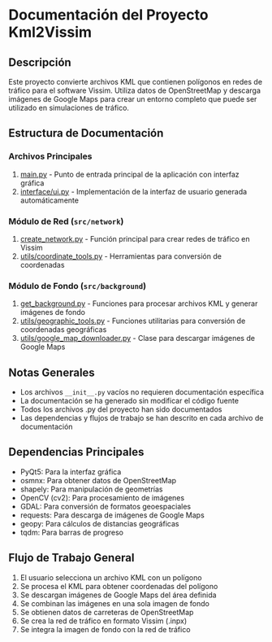 # Documentación del Proyecto Kml2Vissim

## Descripción
Este proyecto convierte archivos KML que contienen polígonos en redes de tráfico para el software Vissim. Utiliza datos de OpenStreetMap y descarga imágenes de Google Maps para crear un entorno completo que puede ser utilizado en simulaciones de tráfico.

## Estructura de Documentación

### Archivos Principales

1. [main.py](main.md) - Punto de entrada principal de la aplicación con interfaz gráfica
2. [interface/ui.py](interface_ui.md) - Implementación de la interfaz de usuario generada automáticamente

### Módulo de Red (`src/network`)

1. [create_network.py](src_network_create_network.md) - Función principal para crear redes de tráfico en Vissim
2. [utils/coordinate_tools.py](src_network_utils_coordinate_tools.md) - Herramientas para conversión de coordenadas

### Módulo de Fondo (`src/background`)

1. [get_background.py](src_background_get_background.md) - Funciones para procesar archivos KML y generar imágenes de fondo
2. [utils/geographic_tools.py](src_background_utils_geographic_tools.md) - Funciones utilitarias para conversión de coordenadas geográficas
3. [utils/google_map_downloader.py](src_background_utils_google_map_downloader.md) - Clase para descargar imágenes de Google Maps

## Notas Generales

- Los archivos `__init__.py` vacíos no requieren documentación específica
- La documentación se ha generado sin modificar el código fuente
- Todos los archivos .py del proyecto han sido documentados
- Las dependencias y flujos de trabajo se han descrito en cada archivo de documentación

## Dependencias Principales

- PyQt5: Para la interfaz gráfica
- osmnx: Para obtener datos de OpenStreetMap
- shapely: Para manipulación de geometrías
- OpenCV (cv2): Para procesamiento de imágenes
- GDAL: Para conversión de formatos geoespaciales
- requests: Para descarga de imágenes de Google Maps
- geopy: Para cálculos de distancias geográficas
- tqdm: Para barras de progreso

## Flujo de Trabajo General

1. El usuario selecciona un archivo KML con un polígono
2. Se procesa el KML para obtener coordenadas del polígono
3. Se descargan imágenes de Google Maps del área definida
4. Se combinan las imágenes en una sola imagen de fondo
5. Se obtienen datos de carreteras de OpenStreetMap
6. Se crea la red de tráfico en formato Vissim (.inpx)
7. Se integra la imagen de fondo con la red de tráfico